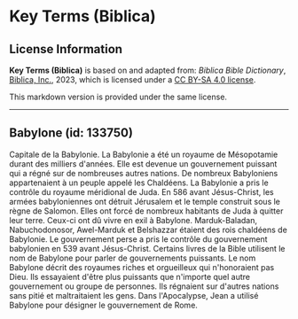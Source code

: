 # Key Terms (Biblica)

## License Information

**Key Terms (Biblica)** is based on and adapted from: _Biblica Bible Dictionary_, [Biblica, Inc.](https://www.biblica.com/), 2023, which is licensed under a [CC BY-SA 4.0 license](https://creativecommons.org/licenses/by-sa/4.0/legalcode.en).

This markdown version is provided under the same license.



--------------------------------

## Babylone (id: 133750)

Capitale de la Babylonie. La Babylonie a été un royaume de Mésopotamie durant des milliers d'années. Elle est devenue un gouvernement puissant qui a régné sur de nombreuses autres nations. De nombreux Babyloniens appartenaient à un peuple appelé les Chaldéens. La Babylonie a pris le contrôle du royaume méridional de Juda. En 586 avant Jésus\-Christ, les armées babyloniennes ont détruit Jérusalem et le temple construit sous le règne de Salomon. Elles ont forcé de nombreux habitants de Juda à quitter leur terre. Ceux\-ci ont dû vivre en exil à Babylone. Marduk\-Baladan, Nabuchodonosor, Awel\-Marduk et Belshazzar étaient des rois chaldéens de Babylonie. Le gouvernement perse a pris le contrôle du gouvernement babylonien en 539 avant Jésus\-Christ. Certains livres de la Bible utilisent le nom de Babylone pour parler de gouvernements puissants. Le nom Babylone décrit des royaumes riches et orgueilleux qui n'honoraient pas Dieu. Ils essayaient d'être plus puissants que n'importe quel autre gouvernement ou groupe de personnes. Ils régnaient sur d'autres nations sans pitié et maltraitaient les gens. Dans l'Apocalypse, Jean a utilisé Babylone pour désigner le gouvernement de Rome.


